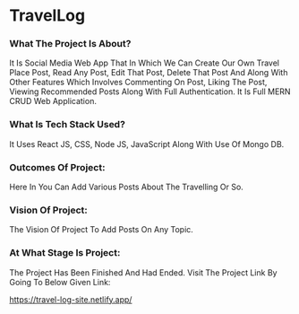 # TravelLog

### What The Project Is About?
It Is Social Media Web App That In Which We Can Create Our Own Travel Place Post, Read Any Post, Edit That Post, Delete That Post And Along With Other Features Which Involves Commenting On Post, Liking The Post, Viewing Recommended Posts Along With Full Authentication. It Is Full MERN CRUD Web Application.

### What Is Tech Stack Used?
It Uses React JS, CSS, Node JS, JavaScript Along With Use Of Mongo DB.

### Outcomes Of Project:
Here In You Can Add Various Posts About The Travelling Or So.

### Vision Of Project:
The Vision Of Project To Add Posts On Any Topic.

### At What Stage Is Project:
The Project Has Been Finished And Had Ended. Visit The Project Link By Going To Below Given Link:

https://travel-log-site.netlify.app/
